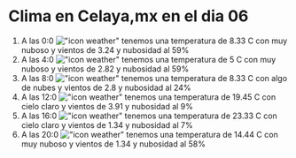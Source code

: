 # Clima en Celaya,mx en el dia 06

1. A las 0:0 !["icon weather"](http://openweathermap.org/img/w/04n.png) tenemos una temperatura de 8.33 C con muy nuboso y  vientos de 3.24 y nubosidad al 59%
1. A las 4:0 !["icon weather"](http://openweathermap.org/img/w/04n.png) tenemos una temperatura de 5 C con muy nuboso y  vientos de 2.82 y nubosidad al 59%
1. A las 8:0 !["icon weather"](http://openweathermap.org/img/w/02d.png) tenemos una temperatura de 8.33 C con algo de nubes y  vientos de 2.8 y nubosidad al 24%
1. A las 12:0 !["icon weather"](http://openweathermap.org/img/w/01d.png) tenemos una temperatura de 19.45 C con cielo claro y  vientos de 3.91 y nubosidad al 9%
1. A las 16:0 !["icon weather"](http://openweathermap.org/img/w/01d.png) tenemos una temperatura de 23.33 C con cielo claro y  vientos de 1.34 y nubosidad al 7%
1. A las 20:0 !["icon weather"](http://openweathermap.org/img/w/04n.png) tenemos una temperatura de 14.44 C con muy nuboso y  vientos de 1.34 y nubosidad al 58%
